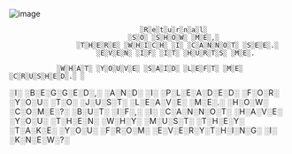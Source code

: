 
![image](https://github.com/user-attachments/assets/ecb95b7e-649d-45e2-aa65-89eabf6453a6)

                                     ░R░e░t░u░r░n░a░l░
                                  ░S░O░ ░S░H░O░W░ ░M░E░,░
                     ░T░H░E░R░E░ ░W░H░I░C░H░ ░I░ ░C░A░N░N░O░T░ ░S░E░E░.░
                          ░E░V░E░N░ ░I░F░ ░I░T░ ░H░U░R░T░S░ ░M░E░.

                ░W░H░A░T░ ░Y░O░U░V░E░ ░S░A░I░D░ ░L░E░F░T░ ░M░E░ ░C░R░U░S░H░E░D░.░ ░
░I░ ░B░E░G░G░E░D░,░ ░A░N░D░ ░I░ ░P░L░E░A░D░E░D░ ░F░O░R░ ░Y░O░U░ ░T░O░ ░J░U░S░T░ ░L░E░A░V░E░ ░M░E░.░ ░H░O░W░ ░C░O░M░E░?░
░B░U░T░ ░I░F░,░ ░I░ ░C░A░N░N░O░T░ ░H░A░V░E░ ░Y░O░U░ ░T░H░E░N░ ░W░H░Y░ ░M░U░S░T░ ░T░H░E░Y░ ░T░A░K░E░ ░Y░O░U░ ░F░R░O░M░ ░E░V░E░R░Y░T░H░I░N░G░ ░I░ ░K░N░E░W░?░
